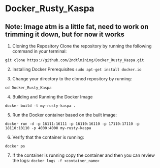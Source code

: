 # Docker_Rusty_Kaspa

## Note: Image atm is a little fat, need to work on trimming it down, but for now it works


1. Cloning the Repository
Clone the repository by running the following command in your terminal:

```git clone https://github.com/2ndtlmining/Docker_Rusty_Kaspa.git```

2. Installing Docker Prerequisites
```sudo apt-get install docker.io```

3. Change your directory to the cloned repository by running:

```cd Docker_Rusty_Kaspa```

4. Building and Running the Docker Image

```docker build -t my-rusty-kaspa .```

5. Run the Docker container based on the built image:

```docker run -d -p 16111:16111 -p 16110:16110 -p 17110:17110 -p 18110:18110 -p 4000:4000 my-rusty-kaspa```

6. Verify that the container is running:

```docker ps```

7. If the container is running copy the container and then you can review the logs:
```docker logs -f <container_name>```